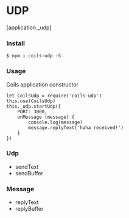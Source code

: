 # UDP 
[application._udp]

### Install
```
$ npm i coils-udp -S
```

### Usage

Coils application constructor
```
let CoilsUdp = require('coils-udp')
this.use(CoilsUdp)
this._udp.startUdp({
	PORT: 3000,
	onMessage (message) {
		console.log(message)
		message.replyText('haha received!')
	}
})
```

### Udp

- sendText
- sendBuffer

### Message

- replyText
- replyBuffer